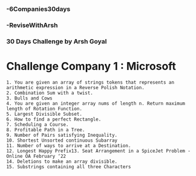 ### -6Companies30days
### -ReviseWithArsh
### 30 Days Challenge by Arsh Goyal

# Challenge Company 1 : Microsoft
    1. You are given an array of strings tokens that represents an arithmetic expression in a Reverse Polish Notation.
    2. Combination Sum with a twist.
    3. Bulls and Cows
    4. You are given an integer array nums of length n. Return maximum length of Rotation Function.
    5. Largest Divisible Subset.
    6. How to find a perfect Rectangle.
    7. Scheduling a Course.
    8. Profitable Path in a Tree.
    9. Number of Pairs satisfying Inequality.
    10. Shortest Unsorted continuous Subarray
    11. Number of ways to arrive at a Destination.
    12. Longest Happy Prefix13. Seat Arrangement in a SpiceJet Problem - Online OA February ‘22
    14. Deletions to make an array divisible.
    15. Substrings containing all three Characters
